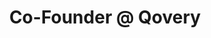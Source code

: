 ---
draft: false
name: "Morgan Perry"
title: "Co-Founder @ Qovery"
socialUrl: "https://twitter.com/MorganPerry_"
companyUrl: "https://www.qovery.com/"
quote: "Probably the best community I've ever been in."
avatar: {
    src: "content/team/avatars/morgan.jpg",
    alt: "Morgan"
}
publishDate: "2022-11-09 15:39"
---